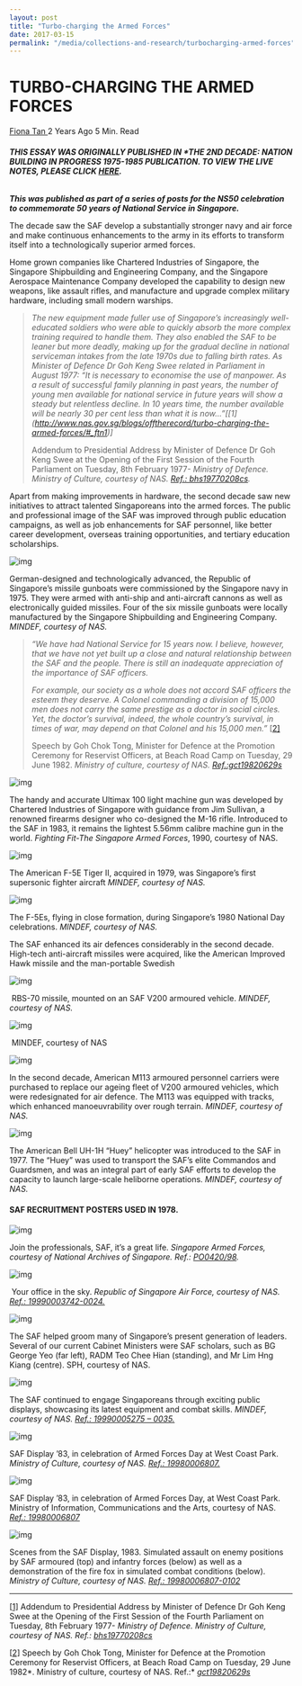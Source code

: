 ```yaml
---
layout: post
title: "Turbo-charging the Armed Forces"
date: 2017-03-15
permalink: "/media/collections-and-research/turbocharging-armed-forces"
---
```


# TURBO-CHARGING THE ARMED FORCES

[Fiona Tan ](http://www.nas.gov.sg/blogs/offtherecord/author/nlstlp/) 2 Years Ago 5 Min. Read

###### **THIS ESSAY WAS ORIGINALLY PUBLISHED IN \*THE 2ND DECADE: NATION BUILDING IN PROGRESS 1975-1985 PUBLICATION. TO VIEW THE LIVE NOTES, PLEASE CLICK [HERE](http://www.nas.gov.sg/1stCab/7585/travel_exh_Sec2.html).** 

***This was published as part of a series of posts for the NS50 celebration to commemorate 50 years of National Service in Singapore.*** 

The decade saw the SAF develop a substantially stronger navy and air force and make continuous enhancements to the army in its efforts to transform itself into a technologically superior armed forces.

Home grown companies like Chartered Industries of Singapore, the Singapore Shipbuilding and Engineering Company, and the Singapore Aerospace Maintenance Company developed the capability to design new weapons, like assault rifles, and manufacture and upgrade complex military hardware, including small modern warships.

> *The new equipment made fuller use of Singapore’s increasingly well-educated soldiers who were able to quickly absorb the more complex training required to handle them. They also enabled the SAF to be leaner but more deadly, making up for the gradual decline in national serviceman intakes from the late 1970s due to falling birth rates. As Minister of Defence Dr Goh Keng Swee related in Parliament in August 1977:*
> *“It is necessary to economise the use of manpower. As a result of successful family planning in past years, the number of young men available for national service in future years will show a steady but relentless decline. In 10 years time, the number available will be nearly 30 per cent less than what it is now…”[[1\](http://www.nas.gov.sg/blogs/offtherecord/turbo-charging-the-armed-forces/#_ftn1)]*
>
> Addendum to Presidential Address by Minister of Defence Dr Goh Keng Swee at the Opening of the First Session of the Fourth Parliament on Tuesday, 8th February 1977- *Ministry of Defence. Ministry of Culture, courtesy of NAS. [Ref.: bhs19770208cs](http://www.nas.gov.sg/archivesonline/speeches/record-details/735f9183-115d-11e3-83d5-0050568939ad).*

Apart from making improvements in hardware, the second decade saw new initiatives to attract talented Singaporeans into the armed forces. The public and professional image of the SAF was improved through public education campaigns, as well as job enhancements for SAF personnel, like better career development, overseas training opportunities, and tertiary education scholarships.

![img](http://www.nas.gov.sg/blogs/offtherecord/wp-content/uploads/2017/08/img_599d96e5ed6e1.png)

German-designed and technologically advanced, the Republic of Singapore’s missile gunboats were commissioned by the Singapore navy in 1975. They were armed with anti-ship and anti-aircraft cannons as well as electronically guided missiles. Four of the six missile gunboats were locally manufactured by the Singapore Shipbuilding and Engineering Company. *MINDEF, courtesy of NAS.*

> *“We have had National Service for 15 years now. I believe, however, that we have not yet built up a close and natural relationship between the SAF and the* *people. There is still an inadequate appreciation of the importance of SAF officers.*
>
> *For example, our society as a whole does not accord SAF officers the esteem they deserve. A Colonel commanding a division of 15,000 men does not carry the same prestige as a doctor in social circles. Yet, the doctor’s survival, indeed, the whole country’s survival, in times of war, may depend on that Colonel and his 15,000 men.”* [[2\]](http://www.nas.gov.sg/blogs/offtherecord/turbo-charging-the-armed-forces/#_ftn2)
>
> Speech by Goh Chok Tong, Minister for Defence at the Promotion Ceremony for Reservist Officers, at Beach Road Camp on Tuesday, 29 June 1982. *Ministry of culture, courtesy of NAS. [Ref.:gct19820629s](http://www.nas.gov.sg/archivesonline/speeches/record-details/714759fb-115d-11e3-83d5-0050568939ad)*

![img](http://www.nas.gov.sg/blogs/offtherecord/wp-content/uploads/2017/08/img_599d97253bf7c.png)

The handy and accurate Ultimax 100 light machine gun was developed by Chartered Industries of Singapore with guidance from Jim Sullivan, a renowned firearms designer who co-designed the M-16 rifle. Introduced to the SAF in 1983, it remains the lightest 5.56mm calibre machine gun in the world. *Fighting Fit-The Singapore Armed Forces*, 1990, courtesy of NAS.

 

![img](http://www.nas.gov.sg/blogs/offtherecord/wp-content/uploads/2017/08/img_599d974201f51.png)

The American F-5E Tiger II, acquired in 1979, was Singapore’s first supersonic fighter aircraft *MINDEF, courtesy of NAS.*

 

![img](http://www.nas.gov.sg/blogs/offtherecord/wp-content/uploads/2017/08/img_599d9762d0a3b.png)

The F-5Es, flying in close formation, during Singapore’s 1980 National Day celebrations.  *MINDEF, courtesy of NAS.*

The SAF enhanced its air defences considerably in the second decade. High-tech anti-aircraft missiles were acquired, like the American Improved Hawk missile and the man-portable Swedish

 

![img](http://www.nas.gov.sg/blogs/offtherecord/wp-content/uploads/2017/08/img_599d9775823a7.png)

​                      RBS-70 missile, mounted on an SAF V200 armoured vehicle. *MINDEF, courtesy of NAS.*

![img](http://www.nas.gov.sg/blogs/offtherecord/wp-content/uploads/2017/08/img_599d98889f425.png)

​                                                                      MINDEF, courtesy of NAS

 

![img](http://www.nas.gov.sg/blogs/offtherecord/wp-content/uploads/2017/08/img_599d978a9b24f.png)

In the second decade, American M113 armoured personnel carriers were purchased to replace our ageing fleet of V200 armoured vehicles, which were redesignated for air defence. The M113 was equipped with tracks, which enhanced manoeuvrability over rough terrain. *MINDEF, courtesy of NAS.*

 

![img](http://www.nas.gov.sg/blogs/offtherecord/wp-content/uploads/2017/08/img_599d978f5901c.png)

The American Bell UH-1H “Huey” helicopter was introduced to the SAF in 1977. The “Huey” was used to transport the SAF’s elite Commandos and Guardsmen, and was an integral part of early SAF efforts to develop the capacity to launch large-scale heliborne operations. *MINDEF, courtesy of NAS.*

 

#### SAF RECRUITMENT POSTERS USED IN 1978.

![img](http://www.nas.gov.sg/blogs/offtherecord/wp-content/uploads/2017/08/img_599d979721cd4.png)

Join the professionals, SAF, it’s a great life. *Singapore Armed Forces, courtesy of National Archives of Singapore. Ref.:* [*PO0420/98*](http://www.nas.gov.sg/archivesonline/posters/record-details/305200c7-115c-11e3-83d5-0050568939ad)*.*

 

![img](http://www.nas.gov.sg/blogs/offtherecord/wp-content/uploads/2017/08/img_599d979e606d6.png)

​                 Your office in the sky. *Republic of Singapore Air Force, courtesy of NAS. [Ref.: 19990003742-0024.](http://www.nas.gov.sg/archivesonline/speeches/record-details/735f9183-115d-11e3-83d5-0050568939ad)*

 

![img](http://www.nas.gov.sg/blogs/offtherecord/wp-content/uploads/2017/08/img_599d97ae94f4d.png)

The SAF helped groom many of Singapore’s present generation of leaders. Several of our current Cabinet Ministers were SAF scholars, such as BG George Yeo (far left), RADM Teo Chee Hian (standing), and Mr Lim Hng Kiang (centre). SPH, courtesy of NAS.

 

![img](http://www.nas.gov.sg/blogs/offtherecord/wp-content/uploads/2017/08/img_599d97bd99f07.png)

The SAF continued to engage Singaporeans through exciting public displays, showcasing its latest equipment and combat skills. *MINDEF, courtesy of NAS. [Ref.: 19990005275 – 0035.](http://www.nas.gov.sg/archivesonline/speeches/record-details/735f9183-115d-11e3-83d5-0050568939ad)*

![img](http://www.nas.gov.sg/blogs/offtherecord/wp-content/uploads/2017/08/img_599d97c6eaedc.png)

SAF Display ’83, in celebration of Armed Forces Day at West Coast Park. *Ministry of Culture, courtesy of NAS. [Ref.: 19980006807.](http://www.nas.gov.sg/archivesonline/photographs/record-details/eab53e0a-1161-11e3-83d5-0050568939ad)*

![img](http://www.nas.gov.sg/blogs/offtherecord/wp-content/uploads/2017/08/img_599d97cd9739c.png)

SAF Display ’83, in celebration of Armed Forces Day, at West Coast Park. Ministry of Information, Communications and the Arts, courtesy of NAS. [*Ref.: 19980006807*](http://www.nas.gov.sg/archivesonline/photographs/record-details/ebff7afd-1161-11e3-83d5-0050568939ad)

![img](http://www.nas.gov.sg/blogs/offtherecord/wp-content/uploads/2017/08/img_599d97d8e0c8d.png)

Scenes from the SAF Display, 1983. Simulated assault on enemy positions by SAF armoured (top) and infantry forces (below) as well as a demonstration of the fire fox in simulated combat conditions (below). *Ministry of Culture, courtesy of NAS. [Ref.: 19980006807-0102](http://www.nas.gov.sg/archivesonline/photographs/record-details/ebe8bb91-1161-11e3-83d5-0050568939ad)*

------

[[1\]](http://www.nas.gov.sg/blogs/offtherecord/turbo-charging-the-armed-forces/#_ftnref1) Addendum to Presidential Address by Minister of Defence Dr Goh Keng Swee at the Opening of the First Session of the Fourth Parliament on Tuesday, 8th February 1977- *Ministry of Defence. Ministry of Culture, courtesy of NAS. Ref.: [bhs19770208cs](http://www.nas.gov.sg/archivesonline/speeches/record-details/735f9183-115d-11e3-83d5-0050568939ad)*

[[2\]](http://www.nas.gov.sg/blogs/offtherecord/turbo-charging-the-armed-forces/#_ftnref2) Speech by Goh Chok Tong, Minister for Defence at the Promotion Ceremony for Reservist Officers, at Beach Road Camp on Tuesday, 29 June 1982*. Ministry of culture, courtesy of NAS. Ref.:* [*gct19820629s*](http://www.nas.gov.sg/archivesonline/speeches/record-details/714759fb-115d-11e3-83d5-0050568939ad)